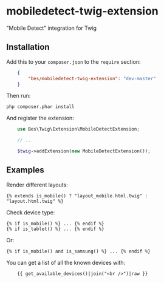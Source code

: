 mobiledetect-twig-extension
===========================

"Mobile Detect" integration for Twig


Installation
------------

Add this to your `composer.json` to the `require` section:

```json
    {
        "bes/mobiledetect-twig-extension": "dev-master"
    }
```

Then run:

`php composer.phar install`

And register the extension:

```php
    use Bes\Twig\Extension\MobileDetectExtension;

    // ...

    $twig->addExtension(new MobileDetectExtension());
```


Examples
--------

Render different layouts:

```jinja
{% extends is_mobile() ? "layout_mobile.html.twig" : "layout.html.twig" %}
```

Check device type:

```jinja
{% if is_mobile() %} ... {% endif %}
{% if is_tablet() %} ... {% endif %}
```

Or:

```jinja
{% if is_mobile() and is_samsung() %} ... {% endif %}
```

You can get a list of all the known devices with:

```jinja
    {{ get_available_devices()|join("<br />")|raw }}
```